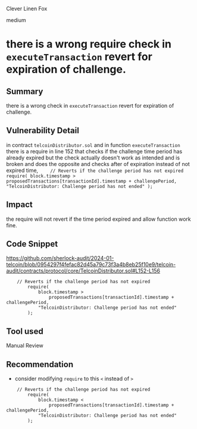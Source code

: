 Clever Linen Fox

medium

# there is a wrong require check in `executeTransaction` revert for expiration of challenge.

## Summary
there is a wrong check in `executeTransaction` revert for expiration of challenge.
## Vulnerability Detail
in contract `telcoinDistributor.sol` and in function `executeTransaction` there is a require in line 152 that checks if the challenge time period has already expired but the check actually doesn't work as intended and is broken  and does the opposite and checks after of expiration instead of not expired time, `    // Reverts if the challenge period has not expired
        require(
            block.timestamp >
                proposedTransactions[transactionId].timestamp + challengePeriod,
            "TelcoinDistributor: Challenge period has not ended"
        );`

## Impact
the require will not revert if the time period expired and allow function work fine.
## Code Snippet
https://github.com/sherlock-audit/2024-01-telcoin/blob/0954297f4fefac82d45a79c73f3a4b8eb25f10e9/telcoin-audit/contracts/protocol/core/TelcoinDistributor.sol#L152-L156
```solidity 
    // Reverts if the challenge period has not expired
        require(
            block.timestamp >
                proposedTransactions[transactionId].timestamp + challengePeriod,
            "TelcoinDistributor: Challenge period has not ended"
        );

```
## Tool used

Manual Review

## Recommendation
- consider modifying `require` to this `<` instead of `>` 
```solidity 
    // Reverts if the challenge period has not expired
        require(
            block.timestamp <
                proposedTransactions[transactionId].timestamp + challengePeriod,
            "TelcoinDistributor: Challenge period has not ended"
        );

```